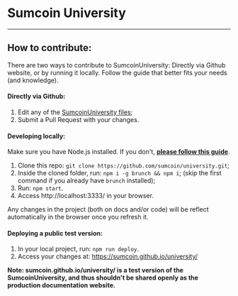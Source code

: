 # Sumcoin University

----

## How to contribute:

There are two ways to contribute to SumcoinUniversity: Directly via Github website, or by running it locally. Follow the guide that better fits your needs (and knowledge).

#### Directly via Github:

1. Edit any of the [SumcoinUniversity files](https://github.com/sumcoinlabs/university/tree/main);
2. Submit a Pull Request with your changes.

#### Developing locally:

Make sure you have Node.js installed. If you don't, [**please follow this guide**](https://gist.github.com/kazzkiq/fe702215173e795d49d0c1ffbea363b5).

1. Clone this repo: `git clone https://github.com/sumcoin/university.git`;
2. Inside the cloned folder, run: `npm i -g brunch && npm i`; (skip the first command if you already have `brunch` installed);
3. Run: `npm start`.
4. Access http://localhost:3333/ in your browser.

Any changes in the project (both on docs and/or code) will be reflect automatically in the browser once you refresh it.

#### Deploying a public test version:

1. In your local project, run: `npm run deploy`.
2. Access your changes at: https://sumcoin.github.io/university/

**Note: sumcoin.github.io/university/ is a test version of the SumcoinUniversity, and thus shouldn't be shared openly as the production documentation website.**

####
